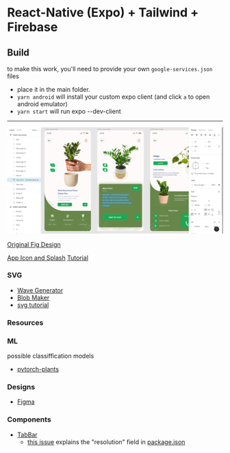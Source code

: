 # React-Native (Expo) + Tailwind + Firebase

## Build

to make this work, you'll need to provide your own ```google-services.json``` files

- place it in the main folder.
- ```yarn android``` will install your custom expo client (and click ```a``` to open android emulator)
- ```yarn start``` will run expo --dev-client

---


![Design](/assets/design.png)

[Original Fig Design](https://www.figma.com/file/XY7QVu04MbwTIhBEsXSUnU/plant-app?node-id=1%3A135)

[App Icon and Splash](https://www.figma.com/file/vhpXhfYVlHq5aGyQp9vP4R/App-Icon-%26-Splash-(Copy)?node-id=1%3A1357)
[Tutorial](https://docs.expo.dev/guides/app-icons/)

### SVG

- [Wave Generator](https://getwaves.io/)
- [Blob Maker](https://www.blobmaker.app/)
- [svg tutorial](https://www.sarasoueidan.com/blog/svg-coordinate-systems/)

### Resources

### ML

possible classiffication models

- [pytorch-plants](https://github.com/dusty-nv/jetson-inference/blob/master/docs/pytorch-plants.md)

### Designs

- [Figma](https://figmatemplate.com/plant-app-ui-design-figma-template/)

### Components

- [TabBar](https://github.com/gorhom/react-native-animated-tabbar/issues/116)
  - [this issue](https://github.com/gorhom/react-native-animated-tabbar/issues/116) explains the "resolution" field in [package.json](package.json)
